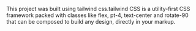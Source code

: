 This project was built using tailwind css.tailwind CSS is a utility-first CSS framework packed with classes like flex, pt-4, text-center and rotate-90 that can be composed to build any design, directly in your markup.